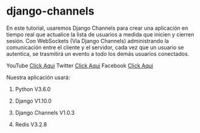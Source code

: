 # django-channels

En este tutorial, usaremos Django Channels para crear una aplicación en tiempo real que actualice la lista de usuarios a medida que inicien y cierren sesión.
Con WebSockets (Vía Django Channels) administrando la comunicación entre el cliente y el servidor, 
cada vez que un usuario se autentica, se trasmitirá un evento a todo los demás usuarios conectados.

YouTube <a href="https://www.youtube.com/channel/UC-0f0AT2xJrUxML6HJTH3Iw">Click Aqui</a>
Twitter <a href="https://twitter.com/DevDjango1">Click Aqui</a>
Facebook <a href="https://www.facebook.com/groups/2753661358247630">Click Aqui</a>


Nuestra aplicación usará:

<ol>
  <li>
     <p>
       Python V3.6.0
    </p>
  </li>
    <li>
     <p>
       Django V1.10.0
    </p>
  </li>
    <li>
     <p>
       Django Channels V1.0.3
    </p>
  </li>
    <li>
     <p>
       Redis V3.2.8
    </p>
  </li>
</ol>
